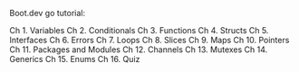 Boot.dev go tutorial:

Ch 1. Variables 
Ch 2. Conditionals
Ch 3. Functions 
Ch 4. Structs 
Ch 5. Interfaces 
Ch 6. Errors 
Ch 7. Loops 
Ch 8. Slices 
Ch 9. Maps 
Ch 10. Pointers 
Ch 11. Packages and Modules 
Ch 12. Channels 
Ch 13. Mutexes 
Ch 14. Generics 
Ch 15. Enums 
Ch 16. Quiz
